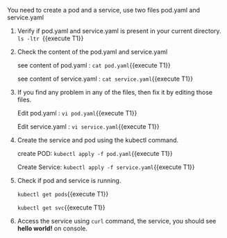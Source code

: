 You need to create a pod and a service, use two files pod.yaml and service.yaml

1. Verify if pod.yaml and service.yaml is present in your current directory.
    `ls -ltr `{{execute T1}}

2. Check the content of the pod.yaml and service.yaml
    
    see content of pod.yaml : `cat pod.yaml`{{execute T1}}

    see content of service.yaml : `cat service.yaml`{{execute T1}}


3. If you find any problem in any of the files, then fix it by editing those files.

    Edit pod.yaml : ``vi pod.yaml``{{execute T1}}

    Edit service.yaml : ``vi service.yaml``{{execute T1}}

4. Create the service and pod using the kubectl command.

    create POD: ``kubectl apply -f pod.yaml``{{execute T1}}

    Create Service: ``kubectl apply -f service.yaml``{{execute T1}}

5. Check if pod and service is running.

    ``kubectl get pods``{{execute T1}}

    ``kubectl get svc``{{execute T1}}

6. Access the service using `curl` command, the service, you should see <B>hello world!</B> on console.